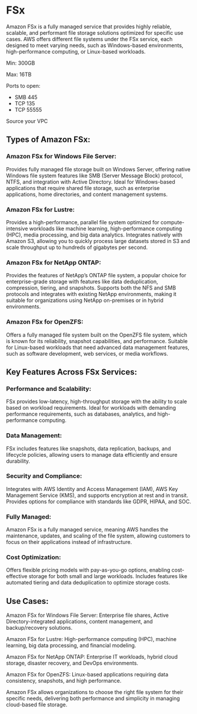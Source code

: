 # FSx
Amazon FSx is a fully managed service that provides highly reliable, scalable, and performant file storage solutions optimized for specific use cases. AWS offers different file systems under the FSx service, each designed to meet varying needs, such as Windows-based environments, high-performance computing, or Linux-based workloads.

Min: 300GB

Max: 16TB

Ports to open:
- SMB 445
- TCP 135
- TCP 55555

Source your VPC

## Types of Amazon FSx:

### Amazon FSx for Windows File Server:

Provides fully managed file storage built on Windows Server, offering native Windows file system features like SMB (Server Message Block) protocol, NTFS, and integration with Active Directory.
Ideal for Windows-based applications that require shared file storage, such as enterprise applications, home directories, and content management systems.
### Amazon FSx for Lustre:

Provides a high-performance, parallel file system optimized for compute-intensive workloads like machine learning, high-performance computing (HPC), media processing, and big data analytics.
Integrates natively with Amazon S3, allowing you to quickly process large datasets stored in S3 and scale throughput up to hundreds of gigabytes per second.
### Amazon FSx for NetApp ONTAP:

Provides the features of NetApp’s ONTAP file system, a popular choice for enterprise-grade storage with features like data deduplication, compression, tiering, and snapshots.
Supports both the NFS and SMB protocols and integrates with existing NetApp environments, making it suitable for organizations using NetApp on-premises or in hybrid environments.
### Amazon FSx for OpenZFS:

Offers a fully managed file system built on the OpenZFS file system, which is known for its reliability, snapshot capabilities, and performance.
Suitable for Linux-based workloads that need advanced data management features, such as software development, web services, or media workflows.
## Key Features Across FSx Services:

### Performance and Scalability:

FSx provides low-latency, high-throughput storage with the ability to scale based on workload requirements.
Ideal for workloads with demanding performance requirements, such as databases, analytics, and high-performance computing.

### Data Management:

FSx includes features like snapshots, data replication, backups, and lifecycle policies, allowing users to manage data efficiently and ensure durability.

### Security and Compliance:

Integrates with AWS Identity and Access Management (IAM), AWS Key Management Service (KMS), and supports encryption at rest and in transit.
Provides options for compliance with standards like GDPR, HIPAA, and SOC.
### Fully Managed:

Amazon FSx is a fully managed service, meaning AWS handles the maintenance, updates, and scaling of the file system, allowing customers to focus on their applications instead of infrastructure.
### Cost Optimization:

Offers flexible pricing models with pay-as-you-go options, enabling cost-effective storage for both small and large workloads.
Includes features like automated tiering and data deduplication to optimize storage costs.

## Use Cases:
Amazon FSx for Windows File Server: Enterprise file shares, Active Directory-integrated applications, content management, and backup/recovery solutions.

Amazon FSx for Lustre: High-performance computing (HPC), machine learning, big data processing, and financial modeling.

Amazon FSx for NetApp ONTAP: Enterprise IT workloads, hybrid cloud storage, disaster recovery, and DevOps environments.

Amazon FSx for OpenZFS: Linux-based applications requiring data consistency, snapshots, and high performance.

Amazon FSx allows organizations to choose the right file system for their specific needs, delivering both performance and simplicity in managing cloud-based file storage.
